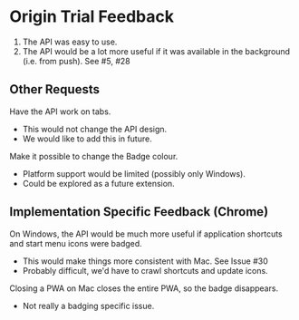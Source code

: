 # Origin Trial Feedback

1. The API was easy to use.
2. The API would be a lot more useful if it was available in the background (i.e. from push). See #5, #28

## Other Requests
Have the API work on tabs.
- This would not change the API design.
- We would like to add this in future.


Make it possible to change the Badge colour.
- Platform support would be limited (possibly only Windows).
- Could be explored as a future extension.

## Implementation Specific Feedback (Chrome)
On Windows, the API would be much more useful if application shortcuts and start menu icons were badged.
- This would make things more consistent with Mac. See Issue #30
- Probably difficult, we'd have to crawl shortcuts and update icons.

Closing a PWA on Mac closes the entire PWA, so the badge disappears.
- Not really a badging specific issue.